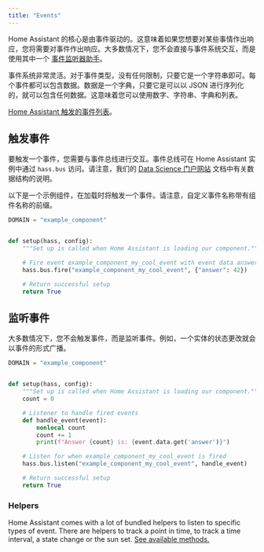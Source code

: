 ```yaml
---
title: "Events"
---
```


Home Assistant 的核心是由事件驱动的。这意味着如果您想要对某些事情作出响应，您将需要对事件作出响应。大多数情况下，您不会直接与事件系统交互，而是使用其中一个 [事件监听器助手][helpers]。

事件系统非常灵活。对于事件类型，没有任何限制，只要它是一个字符串即可。每个事件都可以包含数据。数据是一个字典，只要它是可以以 JSON 进行序列化的，就可以包含任何数据。这意味着您可以使用数字、字符串、字典和列表。

[Home Assistant 触发的事件列表][object]。

## 触发事件

要触发一个事件，您需要与事件总线进行交互。事件总线可在 Home Assistant 实例中通过 `hass.bus` 访问。请注意，我们的 [Data Science 门户网站](https://data.home-assistant.io/docs/events/#database-table) 文档中有关数据结构的说明。

以下是一个示例组件，在加载时将触发一个事件。请注意，自定义事件名称带有组件名称的前缀。


```python
DOMAIN = "example_component"


def setup(hass, config):
    """Set up is called when Home Assistant is loading our component."""

    # Fire event example_component_my_cool_event with event data answer=42
    hass.bus.fire("example_component_my_cool_event", {"answer": 42})

    # Return successful setup
    return True
```

## 监听事件

大多数情况下，您不会触发事件，而是监听事件。例如，一个实体的状态更改就会以事件的形式广播。

```python
DOMAIN = "example_component"


def setup(hass, config):
    """Set up is called when Home Assistant is loading our component."""
    count = 0

    # Listener to handle fired events
    def handle_event(event):
        nonlocal count
        count += 1
        print(f"Answer {count} is: {event.data.get('answer')}")

    # Listen for when example_component_my_cool_event is fired
    hass.bus.listen("example_component_my_cool_event", handle_event)

    # Return successful setup
    return True
```

### Helpers

Home Assistant comes with a lot of bundled helpers to listen to specific types of event. There are helpers to track a point in time, to track a time interval, a state change or the sun set. [See available methods.][helpers]

[helpers]: https://dev-docs.home-assistant.io/en/dev/api/helpers.html#module-homeassistant.helpers.event
[object]: https://www.home-assistant.io/docs/configuration/events/
